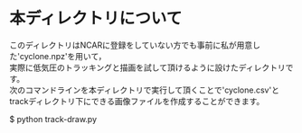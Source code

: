 # 本ディレクトリについて  
このディレクトリはNCARに登録をしていない方でも事前に私が用意した'cyclone.npz'を用いて，  
実際に低気圧のトラッキングと描画を試して頂けるように設けたディレクトリです。  
次のコマンドラインを本ディレクトリで実行して頂くことで'cyclone.csv'とtrackディレクトリ下にできる画像ファイルを作成することができます。

$ python track-draw.py
